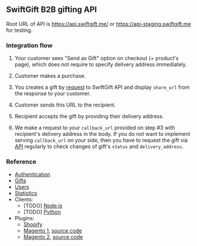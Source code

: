 ## SwiftGift B2B gifting API

Root URL of API is https://api.swiftgift.me/ or https://api-staging.swiftgift.me for testing.

### Integration flow

1. Your customer sees "Send as Gift" option on checkout (+ product's page), which does not require to specify delivery address immediately.

2. Customer makes a purchase.

3. You creates a gift by [request](./gifts.md#create-gift) to SwiftGift API and display `share_url` from the response to your customer.

4. Customer sends this URL to the recipient.

5. Recipient accepts the gift by providing their delivery address.

6. We make a request to your `callback_url` provided on step #3 with recipient's delivery address in the body. If you do not want to implement serving `callback_url` on your side, then you have to request the gift via [API](./gifts.md#get-gift) regularly to check changes of gift's `status` and `delivery_address`.

### Reference

* [Authentication](./authentication.md)
* [Gifts](./gifts.md)
* [Users](./users.md)
* [Statistics](./stat.md)
* Clients:
  * [TODO] [Node.js](./clients/nodejs)
  * [TODO] [Python](./clients/nodejs)
* Plugins:
  * [Shopify](https://splugin.swiftgift.me/)
  * [Magento 1](https://marketplace.magento.com/swiftgift-sg-gift.html), [source code](https://github.com/swiftgift/magento1-module)
  * [Magento 2](https://marketplace.magento.com/swiftgift-gift.html), [source code](https://github.com/swiftgift/magento2-module)
